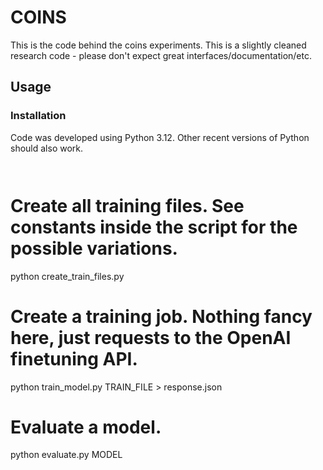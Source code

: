 # COINS

This is the code behind the coins experiments.
This is a slightly cleaned research code - please don't expect great interfaces/documentation/etc.

## Usage

### Installation
Code was developed using Python 3.12. Other recent versions of Python should also work.
```


```
# Create all training files. See constants inside the script for the possible variations.
python create_train_files.py

# Create a training job. Nothing fancy here, just requests to the OpenAI finetuning API.
python train_model.py TRAIN_FILE > response.json

# Evaluate a model.
python evaluate.py MODEL
```